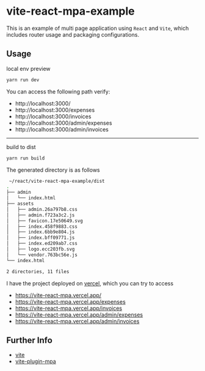 # vite-react-mpa-example

This is an example of multi page application using `React` and `Vite`, which includes router usage and packaging configurations.

## Usage

local env preview

```sh
yarn run dev
```

You can access the following path verify:

- http://localhost:3000/
- http://localhost:3000/expenses
- http://localhost:3000/invoices
- http://localhost:3000/admin/expenses
- http://localhost:3000/admin/invoices

---

build to dist

```sh
yarn run build
```

The generated directory is as follows

```sh
 ~/react/vite-react-mpa-example/dist
.
├── admin
│   └── index.html
├── assets
│   ├── admin.26a797b8.css
│   ├── admin.f723a3c2.js
│   ├── favicon.17e50649.svg
│   ├── index.458f9883.css
│   ├── index.6bb9e804.js
│   ├── index.bff09771.js
│   ├── index.ed209ab7.css
│   ├── logo.ecc203fb.svg
│   └── vendor.763bc56e.js
└── index.html

2 directories, 11 files
```

I have the project deployed on [vercel](https://vercel.com/), which you can try to access

- https://vite-react-mpa.vercel.app/
- https://vite-react-mpa.vercel.app/expenses
- https://vite-react-mpa.vercel.app/invoices
- https://vite-react-mpa.vercel.app/admin/expenses
- https://vite-react-mpa.vercel.app/admin/invoices

## Further Info

- [vite](https://vitejs.dev/)
- [vite-plugin-mpa](https://github.com/IndexXuan/vite-plugin-mpa)